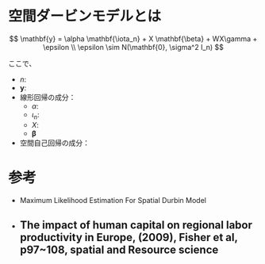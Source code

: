 # 空間ダービンモデルとは

$$
\mathbf{y} = \alpha \mathbf{\iota_n} + X \mathbf{\beta} + WX\gamma + \epsilon \\
\epsilon \sim N(\mathbf{0}, \sigma^2 I_n)
$$

ここで、
- $n$:
- $\mathbf{y}$:
- 線形回帰の成分：
  - $\alpha$:
  - $\iota_n$:
  - $X$:
  - $\mathbf{\beta}$
- 空間自己回帰の成分：

# 参考

- Maximum Likelihood Estimation For Spatial Durbin Model
- The impact of human capital on regional labor productivity in Europe, (2009), Fisher et al, p97~108, spatial and Resource science
  - 